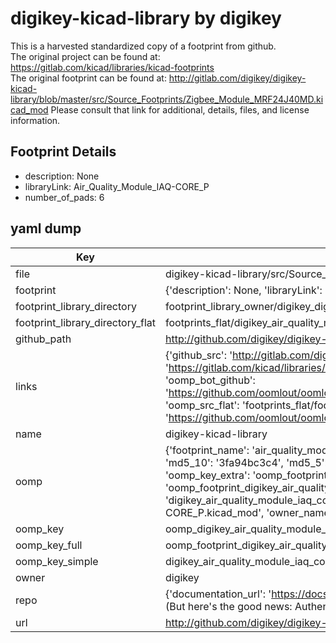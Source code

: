 # digikey-kicad-library by digikey  
This is a harvested standardized copy of a footprint from github.  
The original project can be found at:  
https://gitlab.com/kicad/libraries/kicad-footprints  
The original footprint can be found at:
http://gitlab.com/digikey/digikey-kicad-library/blob/master/src/Source_Footprints/Zigbee_Module_MRF24J40MD.kicad_mod
Please consult that link for additional, details, files, and license information.  
## Footprint Details
* description: None  
* libraryLink: Air_Quality_Module_IAQ-CORE_P  
* number_of_pads: 6  
## yaml dump  
| Key | Value |  
| --- | --- |  
| file | digikey-kicad-library/src/Source_Footprints/Air_Quality_Module_IAQ-CORE_P.kicad_mod |  
| footprint | {'description': None, 'libraryLink': 'Air_Quality_Module_IAQ-CORE_P', 'number_of_pads': 6} |  
| footprint_library_directory | footprint_library_owner/digikey_digikey-kicad-library |  
| footprint_library_directory_flat | footprints_flat/digikey_air_quality_module_iaq_core_p_air_quality_module_iaq_core_p/working |  
| github_path | http://github.com/digikey/digikey-kicad-library/blob/master/src/Source_Footprints/Air_Quality_Module_IAQ-CORE_P.kicad_mod |  
| links | {'github_src': 'http://gitlab.com/digikey/digikey-kicad-library/blob/master/src/Source_Footprints/Zigbee_Module_MRF24J40MD.kicad_mod', 'github_src_repo': 'https://gitlab.com/kicad/libraries/kicad-footprints', 'oomp_bot': 'footprints/digikey_air_quality_module_iaq_core_p_air_quality_module_iaq_core_p/working', 'oomp_bot_github': 'https://github.com/oomlout/oomlout_oomp_footprint_bot/tree/main/footprints/digikey_air_quality_module_iaq_core_p_air_quality_module_iaq_core_p/working', 'oomp_src_flat': 'footprints_flat/footprints_flat/digikey_air_quality_module_iaq_core_p_air_quality_module_iaq_core_p/working', 'oomp_src_flat_github': 'https://github.com/oomlout/oomlout_oomp_footprint_src/tree/main/footprints_flat/digikey_air_quality_module_iaq_core_p_air_quality_module_iaq_core_p/working'} |  
| name | digikey-kicad-library |  
| oomp | {'footprint_name': 'air_quality_module_iaq_core_p', 'library_name': 'air_quality_module_iaq_core_p_kicad_mod', 'md5': '3fa94bc3c4a4825e2bb8fb05ba770838', 'md5_10': '3fa94bc3c4', 'md5_5': '3fa94', 'md5_6': '3fa94b', 'oomp_key': 'oomp_digikey_air_quality_module_iaq_core_p_air_quality_module_iaq_core_p', 'oomp_key_extra': 'oomp_footprint_digikey_air_quality_module_iaq_core_p_air_quality_module_iaq_core_p', 'oomp_key_full': 'oomp_footprint_digikey_air_quality_module_iaq_core_p_air_quality_module_iaq_core_p_3fa94b', 'oomp_key_simple': 'digikey_air_quality_module_iaq_core_p_air_quality_module_iaq_core_p', 'original_filename': 'digikey-kicad-library/src/Source_Footprints/Air_Quality_Module_IAQ-CORE_P.kicad_mod', 'owner_name': 'digikey'} |  
| oomp_key | oomp_digikey_air_quality_module_iaq_core_p_air_quality_module_iaq_core_p |  
| oomp_key_full | oomp_footprint_digikey_air_quality_module_iaq_core_p_air_quality_module_iaq_core_p |  
| oomp_key_simple | digikey_air_quality_module_iaq_core_p_air_quality_module_iaq_core_p |  
| owner | digikey |  
| repo | {'documentation_url': 'https://docs.github.com/rest/overview/resources-in-the-rest-api#rate-limiting', 'message': "API rate limit exceeded for 84.66.173.59. (But here's the good news: Authenticated requests get a higher rate limit. Check out the documentation for more details.)"} |  
| url | http://github.com/digikey/digikey-kicad-library |  

